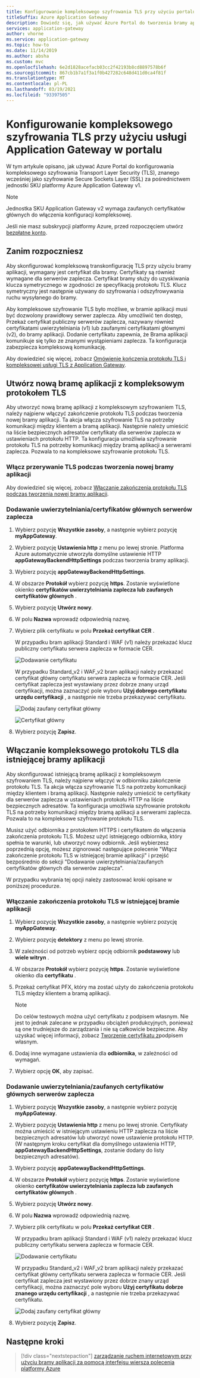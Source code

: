 ```yaml
---
title: Konfigurowanie kompleksowego szyfrowania TLS przy użyciu portalu
titleSuffix: Azure Application Gateway
description: Dowiedz się, jak używać Azure Portal do tworzenia bramy aplikacji z kompleksowym szyfrowaniem TLS.
services: application-gateway
author: vhorne
ms.service: application-gateway
ms.topic: how-to
ms.date: 11/14/2019
ms.author: absha
ms.custom: mvc
ms.openlocfilehash: 6e2d1828acefacb03cc2f42193b8cd8897578b6f
ms.sourcegitcommit: 867cb1b7a1f3a1f0b427282c648d411d0ca4f81f
ms.translationtype: MT
ms.contentlocale: pl-PL
ms.lasthandoff: 03/19/2021
ms.locfileid: "93397505"
---
```

# <a name="configure-end-to-end-tls-by-using-application-gateway-with-the-portal"></a>Konfigurowanie kompleksowego szyfrowania TLS przy użyciu usługi Application Gateway w portalu

W tym artykule opisano, jak używać Azure Portal do konfigurowania kompleksowego szyfrowania Transport Layer Security (TLS), znanego wcześniej jako szyfrowanie Secure Sockets Layer (SSL) za pośrednictwem jednostki SKU platformy Azure Application Gateway v1.

> [!NOTE]
> Jednostka SKU Application Gateway v2 wymaga zaufanych certyfikatów głównych do włączenia konfiguracji kompleksowej.

Jeśli nie masz subskrypcji platformy Azure, przed rozpoczęciem utwórz [bezpłatne konto](https://azure.microsoft.com/free/?WT.mc_id=A261C142F).

## <a name="before-you-begin"></a>Zanim rozpoczniesz

Aby skonfigurować kompleksową transkonfigurację TLS przy użyciu bramy aplikacji, wymagany jest certyfikat dla bramy. Certyfikaty są również wymagane dla serwerów zaplecza. Certyfikat bramy służy do uzyskiwania klucza symetrycznego w zgodności ze specyfikacją protokołu TLS. Klucz symetryczny jest następnie używany do szyfrowania i odszyfrowywania ruchu wysyłanego do bramy. 

Aby kompleksowe szyfrowanie TLS było możliwe, w bramie aplikacji musi być dozwolony prawidłowy serwer zaplecza. Aby umożliwić ten dostęp, Przekaż certyfikat publiczny serwerów zaplecza, nazywany również certyfikatami uwierzytelniania (v1) lub zaufanymi certyfikatami głównymi (v2), do bramy aplikacji. Dodanie certyfikatu zapewnia, że Brama aplikacji komunikuje się tylko ze znanymi wystąpieniami zaplecza. Ta konfiguracja zabezpiecza kompleksową komunikację.

Aby dowiedzieć się więcej, zobacz [Omówienie kończenia protokołu TLS i kompleksowej usługi TLS z Application Gateway](./ssl-overview.md).

## <a name="create-a-new-application-gateway-with-end-to-end-tls"></a>Utwórz nową bramę aplikacji z kompleksowym protokołem TLS

Aby utworzyć nową bramę aplikacji z kompleksowym szyfrowaniem TLS, należy najpierw włączyć zakończenie protokołu TLS podczas tworzenia nowej bramy aplikacji. Ta akcja włącza szyfrowanie TLS na potrzeby komunikacji między klientem a bramą aplikacji. Następnie należy umieścić na liście bezpiecznych adresatów certyfikaty dla serwerów zaplecza w ustawieniach protokołu HTTP. Ta konfiguracja umożliwia szyfrowanie protokołu TLS na potrzeby komunikacji między bramą aplikacji a serwerami zaplecza. Pozwala to na kompleksowe szyfrowanie protokołu TLS.

### <a name="enable-tls-termination-while-creating-a-new-application-gateway"></a>Włącz przerywanie TLS podczas tworzenia nowej bramy aplikacji

Aby dowiedzieć się więcej, zobacz [Włączanie zakończenia protokołu TLS podczas tworzenia nowej bramy aplikacji](./create-ssl-portal.md).

### <a name="add-authenticationroot-certificates-of-back-end-servers"></a>Dodawanie uwierzytelniania/certyfikatów głównych serwerów zaplecza

1. Wybierz pozycję **Wszystkie zasoby**, a następnie wybierz pozycję **myAppGateway**.

2. Wybierz pozycję **Ustawienia http** z menu po lewej stronie. Platforma Azure automatycznie utworzyła domyślne ustawienie HTTP **appGatewayBackendHttpSettings** podczas tworzenia bramy aplikacji. 

3. Wybierz pozycję **appGatewayBackendHttpSettings**.

4. W obszarze **Protokół** wybierz pozycję **https**. Zostanie wyświetlone okienko **certyfikatów uwierzytelniania zaplecza lub zaufanych certyfikatów głównych** .

5. Wybierz pozycję **Utwórz nowy**.

6. W polu **Nazwa** wprowadź odpowiednią nazwę.

7. Wybierz plik certyfikatu w polu **Przekaż certyfikat CER** .

   W przypadku bram aplikacji Standard i WAF (v1) należy przekazać klucz publiczny certyfikatu serwera zaplecza w formacie CER.

   ![Dodawanie certyfikatu](./media/end-to-end-ssl-portal/addcert.png)

   W przypadku Standard_v2 i WAF_v2 bram aplikacji należy przekazać certyfikat główny certyfikatu serwera zaplecza w formacie CER. Jeśli certyfikat zaplecza jest wystawiany przez dobrze znany urząd certyfikacji, można zaznaczyć pole wyboru **Użyj dobrego certyfikatu urzędu certyfikacji** , a następnie nie trzeba przekazywać certyfikatu.

   ![Dodaj zaufany certyfikat główny](./media/end-to-end-ssl-portal/trustedrootcert-portal.png)

   ![Certyfikat główny](./media/end-to-end-ssl-portal/trustedrootcert.png)

8. Wybierz pozycję **Zapisz**.

## <a name="enable-end-to-end-tls-for-an-existing-application-gateway"></a>Włączanie kompleksowego protokołu TLS dla istniejącej bramy aplikacji

Aby skonfigurować istniejącą bramę aplikacji z kompleksowym szyfrowaniem TLS, należy najpierw włączyć w odbiorniku zakończenie protokołu TLS. Ta akcja włącza szyfrowanie TLS na potrzeby komunikacji między klientem i bramą aplikacji. Następnie należy umieścić te certyfikaty dla serwerów zaplecza w ustawieniach protokołu HTTP na liście bezpiecznych adresatów. Ta konfiguracja umożliwia szyfrowanie protokołu TLS na potrzeby komunikacji między bramą aplikacji a serwerami zaplecza. Pozwala to na kompleksowe szyfrowanie protokołu TLS.

Musisz użyć odbiornika z protokołem HTTPS i certyfikatem do włączenia zakończenia protokołu TLS. Możesz użyć istniejącego odbiornika, który spełnia te warunki, lub utworzyć nowy odbiornik. Jeśli wybierzesz poprzednią opcję, możesz zignorować następujące polecenie "Włącz zakończenie protokołu TLS w istniejącej bramie aplikacji" i przejść bezpośrednio do sekcji "Dodawanie uwierzytelniania/zaufanych certyfikatów głównych dla serwerów zaplecza".

W przypadku wybrania tej opcji należy zastosować kroki opisane w poniższej procedurze.
### <a name="enable-tls-termination-in-an-existing-application-gateway"></a>Włączanie zakończenia protokołu TLS w istniejącej bramie aplikacji

1. Wybierz pozycję **Wszystkie zasoby**, a następnie wybierz pozycję **myAppGateway**.

2. Wybierz pozycję **detektory** z menu po lewej stronie.

3. W zależności od potrzeb wybierz opcję odbiornik **podstawowy** lub **wiele witryn** .

4. W obszarze **Protokół** wybierz pozycję **https**. Zostanie wyświetlone okienko dla **certyfikatu** .

5. Przekaż certyfikat PFX, który ma zostać użyty do zakończenia protokołu TLS między klientem a bramą aplikacji.

   > [!NOTE]
   > Do celów testowych można użyć certyfikatu z podpisem własnym. Nie jest to jednak zalecane w przypadku obciążeń produkcyjnych, ponieważ są one trudniejsze do zarządzania i nie są całkowicie bezpieczne. Aby uzyskać więcej informacji, zobacz [Tworzenie certyfikatu z](./create-ssl-portal.md#create-a-self-signed-certificate)podpisem własnym.

6. Dodaj inne wymagane ustawienia dla **odbiornika**, w zależności od wymagań.

7. Wybierz opcję **OK**, aby zapisać.

### <a name="add-authenticationtrusted-root-certificates-of-back-end-servers"></a>Dodawanie uwierzytelniania/zaufanych certyfikatów głównych serwerów zaplecza

1. Wybierz pozycję **Wszystkie zasoby**, a następnie wybierz pozycję **myAppGateway**.

2. Wybierz pozycję **Ustawienia http** z menu po lewej stronie. Certyfikaty można umieścić w istniejącym ustawieniu HTTP zaplecza na liście bezpiecznych adresatów lub utworzyć nowe ustawienie protokołu HTTP. (W następnym kroku certyfikat dla domyślnego ustawienia HTTP, **appGatewayBackendHttpSettings**, zostanie dodany do listy bezpiecznych adresatów).

3. Wybierz pozycję **appGatewayBackendHttpSettings**.

4. W obszarze **Protokół** wybierz pozycję **https**. Zostanie wyświetlone okienko **certyfikatów uwierzytelniania zaplecza lub zaufanych certyfikatów głównych** . 

5. Wybierz pozycję **Utwórz nowy**.

6. W polu **Nazwa** wprowadź odpowiednią nazwę.

7. Wybierz plik certyfikatu w polu **Przekaż certyfikat CER** .

   W przypadku bram aplikacji Standard i WAF (v1) należy przekazać klucz publiczny certyfikatu serwera zaplecza w formacie CER.

   ![Dodawanie certyfikatu](./media/end-to-end-ssl-portal/addcert.png)

   W przypadku Standard_v2 i WAF_v2 bram aplikacji należy przekazać certyfikat główny certyfikatu serwera zaplecza w formacie CER. Jeśli certyfikat zaplecza jest wystawiony przez dobrze znany urząd certyfikacji, można zaznaczyć pole wyboru **Użyj certyfikatu dobrze znanego urzędu certyfikacji** , a następnie nie trzeba przekazywać certyfikatu.

   ![Dodaj zaufany certyfikat główny](./media/end-to-end-ssl-portal/trustedrootcert-portal.png)

8. Wybierz pozycję **Zapisz**.

## <a name="next-steps"></a>Następne kroki

> [!div class="nextstepaction"]
> [zarządzanie ruchem internetowym przy użyciu bramy aplikacji za pomocą interfejsu wiersza polecenia platformy Azure](./tutorial-manage-web-traffic-cli.md)